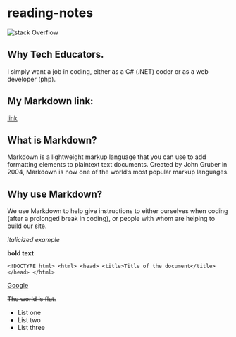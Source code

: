 # reading-notes

![stack Overflow](https://encrypted-tbn0.gstatic.com/images?q=tbn:ANd9GcQCkh66V-u1otFaWy7eS_9lnjx3WZqAPZBz1A&usqp=CAU)

## Why Tech Educators.
I simply want a job in coding, either as a C# (.NET) coder or as a web developer (php). 

## My Markdown link:
[link](link)

## What is Markdown?
Markdown is a lightweight markup language that you can use to add formatting elements to plaintext text documents. Created by John Gruber in 2004, Markdown is now one of the world’s most popular markup languages.

## Why use Markdown?
We use Markdown to help give instructions to either ourselves when coding (after a prolonged break in coding), or people with whom are helping to build our site. 

*italicized example*

**bold text**

`<!DOCTYPE html>
      <html>
      <head>
      <title>Title of the document</title>
      </head>
      </html>`

[Google](https://www.google.com)

~~The world is flat.~~
- List one
- List two
- List three


